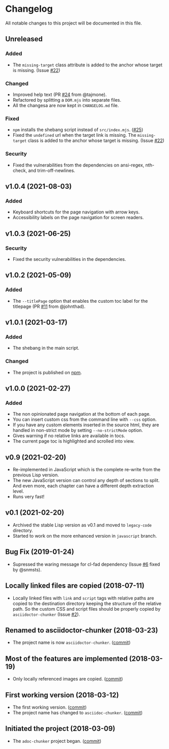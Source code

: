 # Changelog

All notable changes to this project will be documented in this file.


## Unreleased
### Added
- The `missing-target` class attribute is added to the anchor whose target is missing. (Issue [#22](https://github.com/wshito/asciidoctor-chunker/issues/22))

### Changed
- Improved help text (PR [#24](https://github.com/wshito/asciidoctor-chunker/pull/24) from @tajmone).
- Refactored by splitting a `DOM.mjs` into separate files.
- All the changesa are now kept in `CHANGELOG.md` file.

### Fixed
- `npm` installs the shebang script instead of `src/index.mjs`. ([#25](https://github.com/wshito/asciidoctor-chunker/issues/25))
- Fixed the `undefined` url when the target link is missing.  The `missing-target` class is added to the anchor whose target is missing.  (Issue [#22](https://github.com/wshito/asciidoctor-chunker/issues/22))

### Security
- Fixed the vulnerabilities from the dependencies on ansi-regex, nth-check, and trim-off-newlines.

## v1.0.4 (2021-08-03)
### Added
- Keyboard shortcuts for the page navigation with arrow keys.
- Accessibility labels on the page navigation for screen readers.

## v1.0.3 (2021-06-25)
### Security
- Fixed the security vulnerabilities in the dependencies.

## v1.0.2 (2021-05-09)
### Added
- The `--titlePage` option that enables the custom toc label for the titlepage (PR [#11](https://github.com/wshito/asciidoctor-chunker/pull/11) from @johnthad).

## v1.0.1 (2021-03-17)
### Added
- The shebang in the main script.

### Changed
- The project is published on [npm](https://www.npmjs.com/package/asciidoctor-chunker).

## v1.0.0 (2021-02-27)
### Added
- The non opinionated page navigation at the bottom of each page.
- You can insert custom css from the command line with `--css` option.
- If you have any custom elements inserted in the source html, they are handled in non-strict mode by setting `--no-strictMode` option.
- Gives warning if no relative links are available in tocs.
- The current page toc is highlighted and scrolled into view.

## v0.9 (2021-02-20)
- Re-implemented in JavaScript which is the complete re-write from the previous Lisp version.
- The new JavaScript version can control any depth of sections to split.  And even more, each chapter can have a different depth extraction level.
- Runs very fast!

## v0.1 (2021-02-20)
- Archived the stable Lisp version as v0.1 and moved to `legacy-code` directory.
- Started to work on the more enhanced version in `javascript` branch.

## Bug Fix (2019-01-24)
- Supressed the waring message for cl-fad dependency (Issue [#6](https://github.com/wshito/asciidoctor-chunker/issues/6) fixed by @snmsts).

## Locally linked files are copied (2018-07-11)
- Locally linked files with `link` and `script` tags with relative paths are copied to the destination directory keeping the structure of the relative path.  So the custom CSS and script files should be properly copied by `asciidoctor-chunker` (Issue [#2](https://github.com/wshito/asciidoctor-chunker/issues/2)).

## Renamed to asciidoctor-chunker (2018-03-23)
- The project name is now `asciidoctor-chunker`. ([commit](https://github.com/wshito/asciidoctor-chunker/commit/da9d6dd41eeb5301cba899de2e6de4835a17f775))

## Most of the features are implemented (2018-03-19)
- Only locally referenced images are copied.
  ([commit](https://github.com/wshito/asciidoctor-chunker/commit/75e76ede2a0ea4e52d5999e030db9c3a4dc94b18))

## First working version (2018-03-12)
- The first working version. ([commit](https://github.com/wshito/asciidoctor-chunker/commit/0d43d5b026a8ae193e311c7c09017b22acd182d3))
- The project name has changed to `asciidoc-chunker`. ([commit](https://github.com/wshito/asciidoctor-chunker/commit/8a0994a92d66ebe2f74aed0790ccfeb5b3dc8840))

## Initiated the project (2018-03-09)
- The `adoc-chunker` project began. ([commit](https://github.com/wshito/asciidoctor-chunker/commit/c3dba6db4a6e8584b16a4c5b27e0fa158c26c581))

